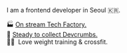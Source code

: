 <!--
**Kim-Heeyeol/Kim-Heeyeol** is a ✨ _special_ ✨ repository because its `README.md` (this file) appears on your GitHub profile.

Here are some ideas to get you started:

- 🔭 I’m currently working on ...
- 🌱 I’m currently learning ...
- 👯 I’m looking to collaborate on ...
- 🤔 I’m looking for help with ...
- 💬 Ask me about ...
- 📫 How to reach me: ...
- 😄 Pronouns: ...
- ⚡ Fun fact: ...
-->

I am a frontend developer in Seoul 🇰🇷. 

🏭 [On stream Tech Factory.](https://bush-quarter-3e6.notion.site/Tech-Factory-74f5eefe8b88478aa845d9e8a0f90ed4)    
🍞 [Steady to collect Devcrumbs.](https://github.com/herekim/breadcrumbs)   
💪🏻 &nbsp;Love weight training & crossfit.   

